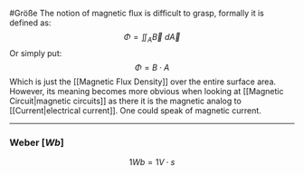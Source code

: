 #Größe 
The notion of magnetic flux is difficult to grasp, formally it is defined as: 
$$
\Phi = \iint_A \vec{B}  \ d\vec{A}
$$
Or simply put: 
$$
\Phi = B \cdot A
$$
Which is just the [[Magnetic Flux Density]] over the entire surface area. However, its meaning becomes more obvious when looking at [[Magnetic Circuit|magnetic circuits]] as there it is the magnetic analog to [[Current|electrical current]]. One could speak of magnetic current. 

----
### Weber \[$Wb$]
$$
1 Wb = 1 V \cdot s
$$

